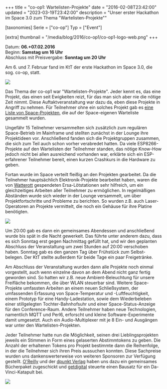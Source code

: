 +++
title = "co-op1: Wartelisten-Projekte"
date = "2016-02-08T23:42:00"
updated = "2023-03-19T23:42:00"
description = "Unser erster Hackathon im Space 3.0 zum Thema \"Wartelisten-Projekte\""

[taxonomies]
Serie = ["co-op"]
Typ = ["Event"]

[extra]
thumbnail = "/media/blog/2016/co-op1/co-op1-logo-web.png"
+++

Datum: **06.+07.02.2016**  
Beginn: **Samstag um 16 Uhr**  
Abschluss mit Preisvergabe: **Sonntag um 20 Uhr**

Am 6. und 7. Februar fand im KtT der erste Hackathon im Space 3.0, die sog. co-op, statt.

![](/media/blog/2016/co-op1/co-op-token.jpg)

Das Thema der co-op1 war "Wartelisten-Projekte". Jeder kennt es, das eine Projekt, das einen seit Ewigkeiten reizt, für
das man sich aber nie die nötige Zeit nimmt. Diese Auftaktveranstaltung war dazu da, eben diese Projekte in Angriff zu
nehmen. Für Teilnehmer ohne ein solches Projekt gab
es [eine Liste von Space-Projekten](https://pad.kreativitaet-trifft-technik.de/p/Spaceprojekte), die auf der
Space-eigenen Warteliste gesammelt wurden.

Ungefähr 15 Teilnehmer versammelten sich zusätzlich zum regulären Space-Betrieb im Mainframe und stellten zunächst in
der Lounge ihre Projektideen vor. Anschließend fanden sich die Projektgruppen zusammen, die sich zum Teil auch schon
vorher verabredet hatten. Da viele ESP8266-Projekte auf den Wartelisten der Teilnehmer standen, das nötige Know-How
jedoch nicht bei allen ausreichend vorhanden war, erklärte sich ein ESP-erfahrener Teilnehmer bereit, einen kurzen
Crashkurs in die Hardware zu geben.

Fortan wurde im Space verteilt fleißig an den Projekten gearbeitet. Da die Teilnehmer hauptsächlich Elektronik-Projekte
bearbeitet haben, waren die von [Watterott](https://www.watterott.com) gespendeten Ersa-Lötstationen sehr hilfreich, um
ein gleichzeitiges Arbeiten aller Teilnehmer zu ermöglichen. In regelmäßigen Abständen wurde sich wieder in der Lounge
versammelt, um über Projektfortschritte und Probleme zu berichten. So wurden z.B. auch Laser-Operatoren an Projekte
vermittelt, die noch ein Gehäuse für ihre Platine benötigten.

![](/media/blog/2016/co-op1/co-op-eating.jpg)

Um 20:00 gab es dann ein gemeinsames Abendessen und anschließend wurde bis spät in die Nacht gewerkelt. Das führte unter
anderem dazu, dass es sich Sonntag erst gegen Nachmittag gefüllt hat, und wir den geplanten Abschluss der Veranstaltung
um zwei Stunden auf 20:00 verschoben haben. Sonntag gab es den ganzen Tag über Frühstück zum Selbst-belegen. Der KtT
stellte außerdem für beide Tage ein paar Freigetränke.

Am Abschluss der Veranstaltung wurden dann alle Projekte noch einmal vorgestellt, auch wenn einzelne davon an dem Abend
nicht ganz fertig geworden sind. So hatten wir z.B. neue Ambient-Beleuchtung für unsere Freifläche bekommen, die über
WLAN steuerbar sind. Weitere Space-Projekte umfassten Arbeiten an einem neuen Schließsystem, der umfassenden Erfassung
von Space-Temperatur und -Luftfeuchtigkeit, einem Prototyp für eine Handy-Ladestation, sowie dem Wiederbeleben einer
stillgelegten Tochter-Bahnhofsuhr und einer Space-Status-Anzeige für den Conference-Raum. Andere Teilnehmer haben neue
Technologien, namentlich MQTT und Perl6, erforscht und kleine Software-Experimente damit umgesetzt. Auch ein
Audio-Multiplexer mit je 8 Ein- und Ausgängen war unter den Wartelisten-Projekten.

Jeder Teilnehmer hatte nun die Möglichkeit, seinen drei Lieblingsprojekten jeweils ein Stimmen in Form eines gelaserten
Abstimmtokens zu geben. Die Anzahl der erhaltenen Tokens pro Projekt bestimmte dann die Reihenfolge, in der die
Teilnehmer sich ihren Preis aussuchen konnten. Diese Sachpreise wurden uns dankenswerterweise von weiteren Sponsoren zur
Verfügung gestellt. [O'Reilly](https://www.oreilly.de/) und der [dpunkt Verlag](https://www.dpunkt.de/) haben uns dazu
ein gemeinsames Bücherpaket zugeschickt und [getdigital](https://www.getdigital.de/) steuerte einen Bausatz für ein
Da-Vinci-Katapult bei.

![](/media/blog/2016/co-op1/co-op-winners.jpg)

[//]: # (TODO: Add image gallery)
